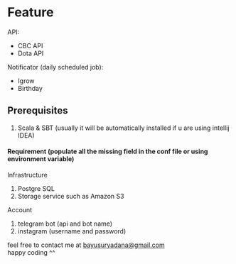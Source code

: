 # Feature
API:
- CBC API
- Dota API

Notificator (daily scheduled job):
- Igrow
- Birthday

## Prerequisites
1. Scala & SBT (usually it will be automatically installed if u are using intellij IDEA)
 
#### Requirement (populate all the missing field in the conf file or using environment variable)
Infrastructure
1. Postgre SQL 
2. Storage service such as Amazon S3

Account
1. telegram bot (api and bot name)
2. instagram (username and password)

feel free to contact me at bayusuryadana@gmail.com  
happy coding ^^